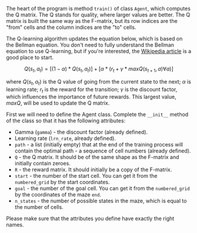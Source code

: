 The heart of the program is method `train()` of class `Agent`, which computes the Q matrix.
The Q stands for quality, where larger values are better. The Q matrix is built the same way as the F-matrix,
but its row indices are the "from" cells and the column indices are the "to" cells.

The Q-learning algorithm updates the equation below, which is based on the Bellman equation.
You don't need to fully understand the Bellman equation to use Q-learning, but if you're interested,
the [Wikipedia article](https://en.wikipedia.org/wiki/Bellman_equation) is a good place to start.

$$Q(s_t,a_t)=[(1 - \alpha)*Q(s_t,a_t)]+[\alpha * (r_t + \gamma * maxQ(s_{t+1},a) \forall a)]$$

where $Q(s_t,a_t)$ is the Q value of going from the current state to the next; 
$\alpha$ is learning rate; $r_t$ is the reward for the transition; $\gamma$ is the discount factor, which influences the importance of future rewards.
This largest value, $maxQ$, will be used to update the Q matrix. 


First we will need to define the Agent class. Complete the `__init__` method of the class
so that it has the following attributes:
- Gamma (`gamma`) - the discount factor (already defined).
- Learning rate (`lrn_rate`, already defined).
- `path` - a list (initially empty) that at the end of the training process will contain the optimal path - a sequence of cell numbers (already defined).
- `Q` - the Q matrix. It should be of the same shape as the F-matrix and initially contain zeroes.
- `R` - the reward matrix. It should initially be a copy of the F-matrix.
- `start` - the number of the start cell. You can get it from the `numbered_grid` by the start coordinates.
- `goal` - the number of the goal cell. You can get it from the `numbered_grid` by the coordinates of the maze `end`.
- `n_states` - the number of possible states in the maze, which is equal to the number of cells.


Please make sure that the attributes you define have exactly the right names.
